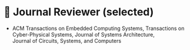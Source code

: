 # 🧐 Journal Reviewer (selected)
- ACM Transactions on Embedded Computing Systems, Transactions on Cyber-Physical Systems, Journal of Systems Architecture, Journal of Circuits, Systems, and Computers 